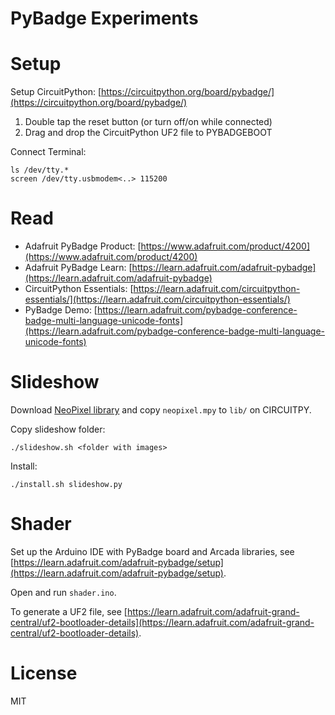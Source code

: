# PyBadge Experiments

# Setup

Setup CircuitPython: [https://circuitpython.org/board/pybadge/](https://circuitpython.org/board/pybadge/)

1. Double tap the reset button (or turn off/on while connected)
2. Drag and drop the CircuitPython UF2 file to PYBADGEBOOT

Connect Terminal:

    ls /dev/tty.*
    screen /dev/tty.usbmodem<..> 115200

# Read

* Adafruit PyBadge Product: [https://www.adafruit.com/product/4200](https://www.adafruit.com/product/4200)
* Adafruit PyBadge Learn: [https://learn.adafruit.com/adafruit-pybadge](https://learn.adafruit.com/adafruit-pybadge)
* CircuitPython Essentials: [https://learn.adafruit.com/circuitpython-essentials/](https://learn.adafruit.com/circuitpython-essentials/)
* PyBadge Demo: [https://learn.adafruit.com/pybadge-conference-badge-multi-language-unicode-fonts](https://learn.adafruit.com/pybadge-conference-badge-multi-language-unicode-fonts)


# Slideshow

Download [NeoPixel library](https://github.com/adafruit/Adafruit_CircuitPython_NeoPixel/releases) and copy `neopixel.mpy` to `lib/` on CIRCUITPY.

Copy slideshow folder:

    ./slideshow.sh <folder with images>

Install:

    ./install.sh slideshow.py


# Shader

Set up the Arduino IDE with PyBadge board and Arcada libraries, see [https://learn.adafruit.com/adafruit-pybadge/setup](https://learn.adafruit.com/adafruit-pybadge/setup).

Open and run `shader.ino`.

To generate a UF2 file, see [https://learn.adafruit.com/adafruit-grand-central/uf2-bootloader-details](https://learn.adafruit.com/adafruit-grand-central/uf2-bootloader-details).

# License

MIT

